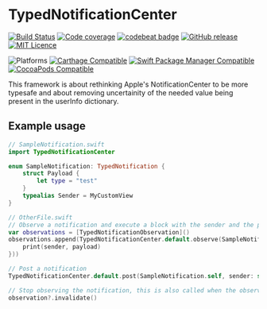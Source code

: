 # TypedNotificationCenter

[![Build Status](https://github.com/Cyberbeni/TypedNotificationCenter/workflows/Test%20latest%20OSs/badge.svg)](https://github.com/Cyberbeni/TypedNotificationCenter/actions) [![Code coverage](https://codecov.io/github/Cyberbeni/TypedNotificationCenter/coverage.svg?branch=master)](https://codecov.io/github/Cyberbeni/TypedNotificationCenter?branch=master) [![codebeat badge](https://codebeat.co/badges/a94b1565-4033-4efb-b60b-76ba952ff4ad)](https://codebeat.co/projects/github-com-cyberbeni-typednotificationcenter-master) [![GitHub release](https://img.shields.io/github/release/Cyberbeni/TypedNotificationCenter.svg)](https://GitHub.com/Cyberbeni/TypedNotificationCenter/releases/)
 [![MIT Licence](https://badges.frapsoft.com/os/mit/mit.svg?v=103)](https://opensource.org/licenses/mit-license.php)

 ![Platforms](https://img.shields.io/badge/platform-iOS%20%7C%20Linux%20%7C%20macOS%20%7C%20tvOS%20%7C%20watchOS-lightgrey) [![Carthage Compatible](https://img.shields.io/badge/Carthage-compatible-4BC51D.svg?style=flat)](https://github.com/Carthage/Carthage) [![Swift Package Manager Compatible](https://img.shields.io/badge/SwiftPM-compatible-4BC51D.svg?style=flat)](https://swift.org/package-manager/) [![CocoaPods Compatible](https://cocoapod-badges.herokuapp.com/v/TypedNotificationCenter/badge.png)](https://cocoapods.org/pods/TypedNotificationCenter) 

This framework is about rethinking Apple's NotificationCenter to be more typesafe and about removing uncertainity of the needed value being present in the userInfo dictionary.

## Example usage

```swift
// SampleNotification.swift
import TypedNotificationCenter

enum SampleNotification: TypedNotification {
    struct Payload {
        let type = "test"
    }
    typealias Sender = MyCustomView
}
```

```swift
// OtherFile.swift
// Observe a notification and execute a block with the sender and the payload
var observations = [TypedNotificationObservation]()
observations.append(TypedNotificationCenter.default.observe(SampleNotification.self, object: nil, block: { (sender, payload) in
    print(sender, payload)
}))

// Post a notification
TypedNotificationCenter.default.post(SampleNotification.self, sender: self, payload: SampleNotification.Payload())

// Stop observing the notification, this is also called when the observation object deinitializes
observation?.invalidate()
```
